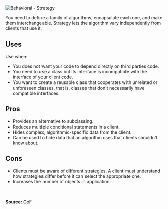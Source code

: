 ![Behavioral - Strategy](https://user-images.githubusercontent.com/60556559/153738463-056a91fe-f2da-4946-81fa-88c88c6fd8f5.png)

<p>You need to define a family of algorithms, encapsulate each one, and make them interchangeable. Strategy lets the algorithm vary independently from clients that use it.</p>

<h2>Uses</h2>
<p>Use when:</p>
<ul>
	<li>You does not want your code to depend directly on third parties code.</li>
	<li>You need to use a class but its interface is incompatible with the interface of your client code.</li>
	<li>You want to create a reusable class that cooperates with unrelated or unforeseen classes, that is, classes that don't necessarily have compatible interfaces.</li>
</ul>

<h2>Pros</h2>
<ul>
    <li>Provides an alternative to subclassing.</li>
	<li>Reduces multiple conditional statements in a client.</li>
	<li>Hides complex, algorithmic-specific data from the client.</li>
    <li>Can be used to hide data that an algorithm uses that clients shouldn't know about.</li>
</ul>
<h2>Cons</h2>
<ul>
	<li>Clients must be aware of different strategies. A client must understand how strategies differ before it can select the appropriate one.</li>
    <li>Increases the number of objects in application.</li>
</ul>
<br>
<br>
<b>Source:</b> GoF